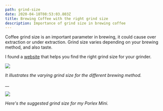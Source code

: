 ```yaml
---
path: grind-size
date: 2020-04-18T08:53:03.803Z
title: Brewing Coffee with the right grind size
description: Importance of grind size in brewing coffee
---
```

Coffee grind size is an important parameter in brewing, it could cause over extraction or under extraction. Grind size varies depending on your brewing method, and also taste. 

I found a [website](https://honestcoffeeguide.com/guides/coffee-grind-size-chart/) that helps you find the right grind size for your grinder. 

![](/assets/2020-04-17_17-09.png)

_It illustrates the varying grind size for the different brewing method._

__

![](/assets/size.png)

_Here's the suggested grind size for my Porlex Mini._
